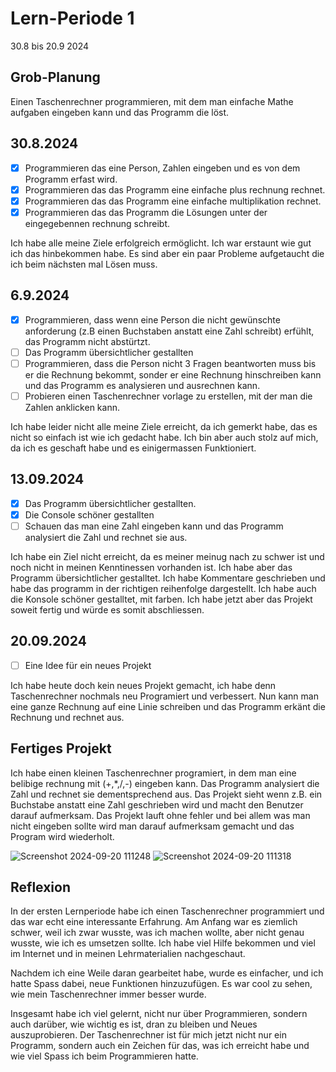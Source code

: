 
# Lern-Periode 1

30.8 bis 20.9 2024

## Grob-Planung

Einen Taschenrechner programmieren, mit dem man einfache Mathe aufgaben eingeben kann und das Programm die löst.

## 30.8.2024

- [x] Programmieren das eine Person, Zahlen eingeben und es von dem Programm erfast wird. 
- [x] Programmieren das das Programm eine einfache plus rechnung rechnet.
- [x] Programmieren das das Programm eine einfache multiplikation rechnet.
- [x] Programmieren das das Programm die Lösungen unter der eingegebennen rechnung schreibt.

Ich habe alle meine Ziele erfolgreich ermöglicht. Ich war erstaunt wie gut ich das hinbekommen habe. Es sind aber ein paar Probleme aufgetaucht die ich beim nächsten mal Lösen muss.

## 6.9.2024

- [x] Programmieren, dass wenn eine Person die nicht gewünschte anforderung (z.B einen Buchstaben anstatt eine Zahl schreibt) erfühlt, das Programm nicht abstürtzt.
- [ ] Das Programm übersichtlicher gestallten
- [ ] Programmieren, dass die Person nicht 3 Fragen beantworten muss bis er die Rechnung bekommt, sonder er eine Rechnung hinschreiben kann und das Programm es analysieren und ausrechnen kann.
- [ ] Probieren einen Taschenrechner vorlage zu erstellen, mit der man die Zahlen anklicken kann.

Ich habe leider nicht alle meine Ziele erreicht, da ich gemerkt habe, das es nicht so einfach ist wie ich gedacht habe. Ich bin aber auch stolz auf mich, da ich es geschaft habe und es einigermassen Funktioniert.

## 13.09.2024
- [x] Das Programm übersichtlicher gestallten.
- [x] Die Console schöner gestallten
- [ ] Schauen das man eine Zahl eingeben kann und das Programm analysiert die Zahl und rechnet sie aus.

Ich habe ein Ziel nicht erreicht, da es meiner meinug nach zu schwer ist und noch nicht in meinen Kenntinessen vorhanden ist. Ich habe aber das Programm übersichtlicher gestalltet. Ich habe Kommentare geschrieben und habe das programm in der richtigen reihenfolge dargestellt. Ich habe auch die Konsole schöner gestalltet, mit farben. Ich habe jetzt aber das Projekt soweit fertig und würde es somit abschliessen.

## 20.09.2024
- [ ] Eine Idee für ein neues Projekt

Ich habe heute doch kein neues Projekt gemacht, ich habe denn Taschenrechner nochmals neu Programiert und verbessert. Nun kann man eine ganze Rechnung auf eine Linie schreiben und das Programm erkänt die Rechnung und rechnet aus.


## Fertiges Projekt
Ich habe einen kleinen Taschenrechner programiert, in dem man eine belibige rechnung mit (+,*,/,-) eingeben kann. Das Programm analysiert die Zahl und rechnet sie dementsprechend aus. Das Projekt sieht wenn z.B. ein Buchstabe anstatt eine Zahl geschrieben wird und macht den Benutzer darauf aufmerksam. Das Projekt lauft ohne fehler und bei allem was man nicht eingeben sollte wird man darauf aufmerksam gemacht und das Program wird wiederholt.

![Screenshot 2024-09-20 111248](https://github.com/user-attachments/assets/2d72ae34-c523-495f-8a12-14f5c239cefc) 
![Screenshot 2024-09-20 111318](https://github.com/user-attachments/assets/0cde4b33-c4e2-448a-ac52-21da94e4cab5)



## Reflexion
In der ersten Lernperiode habe ich einen Taschenrechner programmiert und das war echt eine interessante Erfahrung. Am Anfang war es ziemlich schwer, weil ich zwar wusste, was ich machen wollte, aber nicht genau wusste, wie ich es umsetzen sollte. Ich habe viel Hilfe bekommen und viel im Internet und in meinen Lehrmaterialien nachgeschaut.

Nachdem ich eine Weile daran gearbeitet habe, wurde es einfacher, und ich hatte Spass dabei, neue Funktionen hinzuzufügen. Es war cool zu sehen, wie mein Taschenrechner immer besser wurde.

Insgesamt habe ich viel gelernt, nicht nur über Programmieren, sondern auch darüber, wie wichtig es ist, dran zu bleiben und Neues auszuprobieren. Der Taschenrechner ist für mich jetzt nicht nur ein Programm, sondern auch ein Zeichen für das, was ich erreicht habe und wie viel Spass ich beim Programmieren hatte.
       
